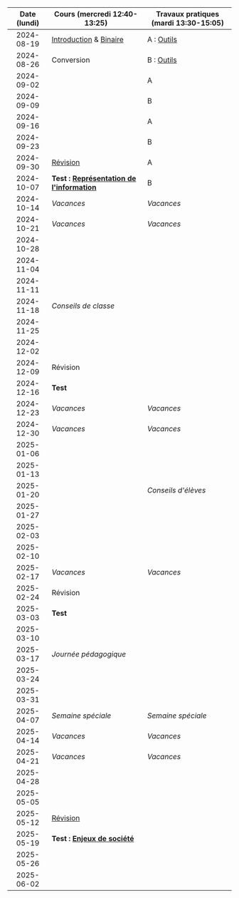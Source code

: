 | Date (lundi) | Cours (mercredi 12:40-13:25)                                      | Travaux pratiques (mardi 13:30-15:05) |
| :----------: | ----------------------------------------------------------------- | ------------------------------------- |
|  2024-08-19  | [Introduction](/docs/1m/intro) & [Binaire](/docs/1m/repr/binaire) | A : [Outils](/docs/1m/prog/outils)    |
|  2024-08-26  | Conversion                                                        | B : [Outils](/docs/1m/prog/outils)    |
|  2024-09-02  |                                                                   | A                                     |
|  2024-09-09  |                                                                   | B                                     |
|  2024-09-16  |                                                                   | A                                     |
|  2024-09-23  |                                                                   | B                                     |
|  2024-09-30  | [Révision](/docs/1m/repr/revision)                                | A                                     |
|  2024-10-07  | **Test : [Représentation de l'information](/docs/1m/repr)**       | B                                     |
|  2024-10-14  | _Vacances_                                                        | _Vacances_                            |
|  2024-10-21  | _Vacances_                                                        | _Vacances_                            |
|  2024-10-28  |                                                                   |                                       |
|  2024-11-04  |                                                                   |                                       |
|  2024-11-11  |                                                                   |                                       |
|  2024-11-18  | _Conseils de classe_                                              |                                       |
|  2024-11-25  |                                                                   |                                       |
|  2024-12-02  |                                                                   |                                       |
|  2024-12-09  | Révision                                                          |                                       |
|  2024-12-16  | **Test**                                                          |                                       |
|  2024-12-23  | _Vacances_                                                        | _Vacances_                            |
|  2024-12-30  | _Vacances_                                                        | _Vacances_                            |
|  2025-01-06  |                                                                   |                                       |
|  2025-01-13  |                                                                   |                                       |
|  2025-01-20  |                                                                   | _Conseils d'élèves_                   |
|  2025-01-27  |                                                                   |                                       |
|  2025-02-03  |                                                                   |                                       |
|  2025-02-10  |                                                                   |                                       |
|  2025-02-17  | _Vacances_                                                        | _Vacances_                            |
|  2025-02-24  | Révision                                                          |                                       |
|  2025-03-03  | **Test**                                                          |                                       |
|  2025-03-10  |                                                                   |                                       |
|  2025-03-17  | _Journée pédagogique_                                             |                                       |
|  2025-03-24  |                                                                   |                                       |
|  2025-03-31  |                                                                   |                                       |
|  2025-04-07  | _Semaine spéciale_                                                | _Semaine spéciale_                    |
|  2025-04-14  | _Vacances_                                                        | _Vacances_                            |
|  2025-04-21  | _Vacances_                                                        | _Vacances_                            |
|  2025-04-28  |                                                                   |                                       |
|  2025-05-05  |                                                                   |                                       |
|  2025-05-12  | [Révision](/docs/1m/enje/revision)                                |                                       |
|  2025-05-19  | **Test : [Enjeux de société](/docs/1m/enje)**                     |                                       |
|  2025-05-26  |                                                                   |                                       |
|  2025-06-02  |                                                                   |                                       |
